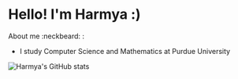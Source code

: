 # Hello! I'm Harmya :)

About me :neckbeard: :
- I study Computer Science and Mathematics at Purdue University

![Harmya's GitHub stats](https://github-readme-stats.vercel.app/api/top-langs/?username=harmya&hide=Jupyter%20Notebook&theme=buefy)
